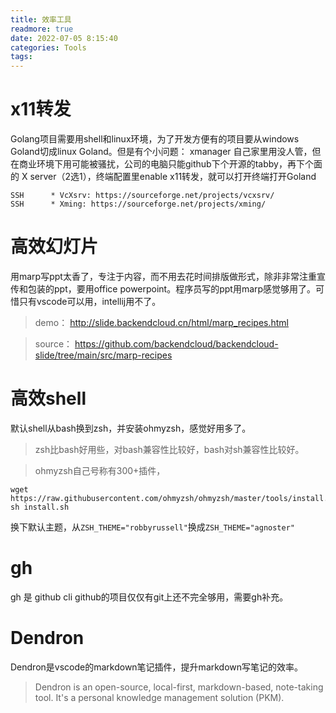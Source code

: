 ```yaml
---
title: 效率工具
readmore: true
date: 2022-07-05 8:15:40
categories: Tools
tags:
---
```


# x11转发

Golang项目需要用shell和linux环境，为了开发方便有的项目要从windows Goland切成linux Goland。但是有个小问题：
xmanager 自己家里用没人管，但在商业环境下用可能被骚扰，公司的电脑只能github下个开源的tabby，再下个面的 X server（2选1），终端配置里enable x11转发，就可以打开终端打开Goland

    SSH      * VcXsrv: https://sourceforge.net/projects/vcxsrv/
    SSH      * Xming: https://sourceforge.net/projects/xming/



# 高效幻灯片

用marp写ppt太香了，专注于内容，而不用去花时间排版做形式，除非非常注重宣传和包装的ppt，要用office powerpoint。程序员写的ppt用marp感觉够用了。可惜只有vscode可以用，intellij用不了。

> demo： http://slide.backendcloud.cn/html/marp_recipes.html

> source： https://github.com/backendcloud/backendcloud-slide/tree/main/src/marp-recipes



# 高效shell

默认shell从bash换到zsh，并安装ohmyzsh，感觉好用多了。

>zsh比bash好用些，对bash兼容性比较好，bash对sh兼容性比较好。

> ohmyzsh自己号称有300+插件，

    wget https://raw.githubusercontent.com/ohmyzsh/ohmyzsh/master/tools/install.sh
    sh install.sh

换下默认主题，从`ZSH_THEME="robbyrussell"`换成`ZSH_THEME="agnoster"`


# gh
gh 是 github cli
github的项目仅仅有git上还不完全够用，需要gh补充。


# Dendron

Dendron是vscode的markdown笔记插件，提升markdown写笔记的效率。

> Dendron is an open-source, local-first, markdown-based, note-taking tool. It's a personal knowledge management solution (PKM).